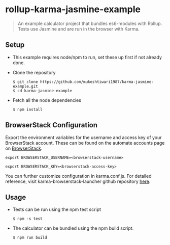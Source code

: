 # rollup-karma-jasmine-example
>An example calculator project that bundles es6-modules with Rollup. Tests use Jasmine and are run in the browser with Karma.

## Setup

- This example requires node/npm to run, set these up first if not already done.

- Clone the repository
  ```
  $ git clone https://github.com/mukeshtiwari1987/karma-jasmine-example.git
  $ cd karma-jasmine-example
  ```

- Fetch all the node dependencies
  ```
  $ npm install
  ```

## BrowserStack Configuration

Export the environment variables for the username and access key of your BrowserStack account.
These can be found on the automate accounts page on [BrowserStack](https://www.browserstack.com/accounts/automate).

`export BROWSERSTACK_USERNAME=<browserstack-username>`

`export BROWSERSTACK_KEY=<browserstack-access-key>`

You can further customize configuration in karma.conf.js. For detailed reference, visit karma-browserstack-launcher github repository [here](https://github.com/browserstack/karma-browserstack-launcher).

## Usage

- Tests can be run using the npm test script
  ```
  $ npm -s test
  ```

- The calculator can be bundled using the npm build script.
  ```
  $ npm run build
  ```
